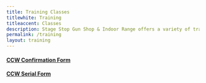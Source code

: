 ```yaml
---
title: Training Classes
titlewhite: Training
titleaccent: Classes
description: Stage Stop Gun Shop & Indoor Range offers a variety of training courses. Whether you are newer to shooting, want to improve the skills you already have, or need certification for your CCW, we have a class for you!
permalink: /training
layout: training
---
```


#### [CCW Confirmation Form](/pdf/ccw-confirmation.pdf)

#### [CCW Serial Form](/pdf/ccw-serial.pdf)
